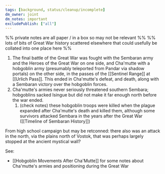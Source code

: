 ```yaml
---
tags: [background, status/cleanup/incomplete]
dm_owner: joint
dm_notes: important
excludePublish: ["all"]
---
```


%% private notes are all paper / in a box so may not be relevant %%
%% lots of bits of Great War history scattered elsewhere that could usefully be collated into one place here %%

1. The final battle of the Great War was fought with the Sembaran army and the Heroes of the Great War on one side, and Cha'mutte with a hobgoblin army (presumably teleported from Pandar via shadow portals) on the other side, in the passes of the [[Sentinel Range]] at [[Urlich Pass]].  This ended in Cha'mutte's defeat, and death, along with a Sembaran victory over the hobgoblin forces. 
2. Cha'mutte's armies never seriously threatened southern Sembara; hobgoblins sacked Isingue but did not make it far enough north before the war ended. 
	1. (check notes) these hobgoblin troops were killed when the plague expanded after Cha'mutte's death and killed them, although some survivors attacked Sembara in the years after the Great War ([[Timeline of Sembaran History]])

From high school campaign but may be retconned: there also was an attack in the north, via the plains north of Vostok, that was perhaps largely stopped at the ancient mystical wall? 


See:
- [[Hobgoblin Movements After Cha'Mutte]] for some notes about Cha'mutte's armies and positioning during the Great War